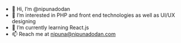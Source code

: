 - 👋 Hi, I’m @nipunadodan
- 👀 I’m interested in PHP and front end technologies as well as UI/UX designing
- 🌱 I’m currently learning React.js
- 📫 Reach me at nipuna@nipunadodan.com

<!---
nipunadodan/nipunadodan is a ✨ special ✨ repository because its `README.md` (this file) appears on your GitHub profile.
You can click the Preview link to take a look at your changes.
--->
